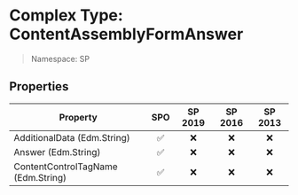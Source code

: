 # Complex Type: ContentAssemblyFormAnswer

> Namespace: SP

## Properties

Property | SPO | SP 2019 | SP 2016 | SP 2013
----------|:---:|:-------:|:-------:|:-------:
AdditionalData (Edm.String) | ✅ | ❌ | ❌ | ❌
Answer (Edm.String) | ✅ | ❌ | ❌ | ❌
ContentControlTagName (Edm.String) | ✅ | ❌ | ❌ | ❌